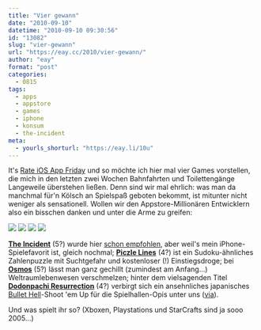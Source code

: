 ```yaml
---
title: "Vier gewann"
date: "2010-09-10"
datetime: "2010-09-10 09:30:56"
id: "13082"
slug: "vier-gewann"
url: "https://eay.cc/2010/vier-gewann/"
author: "eay"
format: "post"
categories:
  - 0815
tags:
  - apps
  - appstore
  - games
  - iphone
  - konsum
  - the-incident
meta:
  - yourls_shorturl: "https://eay.li/10u"
---
```


It's [Rate iOS App Friday](http://log.maniacalrage.net/post/1020835109/rate-ios-apps-friday) und so möchte ich hier mal vier Games vorstellen, die mich in den letzten zwei Wochen Bahnfahrten und Toilettengänge Langeweile überstehen ließen. Denn sind wir mal ehrlich: was man da manchmal für'n Kölsch an Spielspaß geboten bekommt, ist mitunter nicht weniger als sensationell. Wollen wir den Appstore-Millionären Entwicklern also ein bisschen danken und unter die Arme zu greifen:

[![](https://eay.cc/uploads/2010/theincident.jpg)](//eay.cc/theincident) [![](https://eay.cc/uploads/2010/piczlelines.jpg)](http://eay.cc/piczlelines) [![](https://eay.cc/uploads/2010/osmos.jpg)](http://eay.cc/osmos) [![](https://eay.cc/uploads/2010/dodonpachir.jpg)](http://eay.cc/dodonpachi)

[**The Incident**](//eay.cc/theincident) (5?) wurde hier [schon empfohlen](//eay.cc/2010/the-incident/), aber weil's mein iPhone-Spielefavorit ist, gleich nochmal; [**Piczle Lines**](http://eay.cc/piczlelines) (4?) ist ein Sudoku-ähnliches Zahlenpuzzle mit Suchtgefahr und kostenloser (!) Einstiegsdroge; bei [**Osmos**](http://eay.cc/osmos) (5?) lässt man ganz gechillt (zumindest am Anfang...) Weltraumlebenwesen verschmelzen; hinter dem vielsagenden Titel [**Dodonpachi Resurrection**](http://eay.cc/dodonpachi) (4?) verbirgt sich ein ansehnliches japanisches [Bullet Hell](http://en.wikipedia.org/wiki/Shoot_%27em_up#.22Bullet_hell.22_evolution_and_niche_appeal)\-Shoot 'em Up für die Spielhallen-Opis unter uns ([via](http://www.superlevel.de/spiele/dodonpachi-resurrection)).

Und was spielt ihr so? (Xboxen, Playstations und StarCrafts sind ja sooo 2005...)
